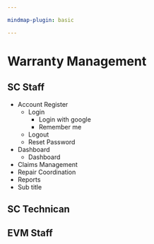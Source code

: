 ```yaml
---

mindmap-plugin: basic

---
```


# Warranty Management

## SC Staff
- Account Register
    - Login
        - Login with google
        - Remember me
    - Logout
    - Reset Password
- Dashboard
    - Dashboard
- Claims Management
- Repair Coordination
- Reports
- Sub title

## SC Technican

## EVM Staff